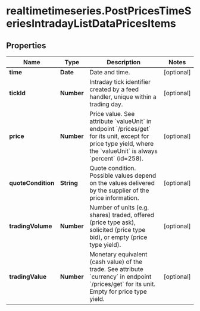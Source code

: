# realtimetimeseries.PostPricesTimeSeriesIntradayListDataPricesItems

## Properties

Name | Type | Description | Notes
------------ | ------------- | ------------- | -------------
**time** | **Date** | Date and time. | [optional] 
**tickId** | **Number** | Intraday tick identifier created by a feed handler, unique within a trading day. | [optional] 
**price** | **Number** | Price value. See attribute &#x60;valueUnit&#x60; in endpoint &#x60;/prices/get&#x60; for its unit, except for price type yield, where the &#x60;valueUnit&#x60; is always &#x60;percent&#x60; (id&#x3D;258). | [optional] 
**quoteCondition** | **String** | Quote condition. Possible values depend on the values delivered by the supplier of the price information. | [optional] 
**tradingVolume** | **Number** | Number of units (e.g. shares) traded, offered (price type ask), solicited (price type bid), or empty (price type yield). | [optional] 
**tradingValue** | **Number** | Monetary equivalent (cash value) of the trade. See attribute &#x60;currency&#x60; in endpoint &#x60;/prices/get&#x60; for its unit. Empty for price type yield. | [optional] 


